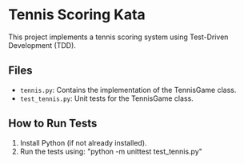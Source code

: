 # Tennis Scoring Kata

This project implements a tennis scoring system using Test-Driven Development (TDD).

## Files
- `tennis.py`: Contains the implementation of the TennisGame class.
- `test_tennis.py`: Unit tests for the TennisGame class.

## How to Run Tests
1. Install Python (if not already installed).
2. Run the tests using: "python -m unittest test_tennis.py"
